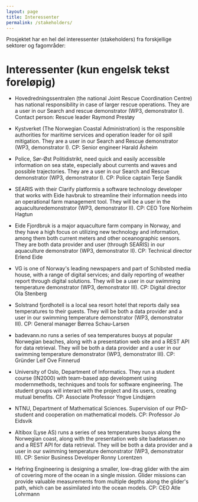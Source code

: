 ```yaml
---
layout: page
title: Interessenter
permalink: /stakeholders/
---
```


Prosjektet har en hel del interessenter (stakeholders) fra forskjellige sektorer og fagområder:

# Interessenter (kun engelsk tekst foreløpig)

* Hovedredningssentralen (the   national Joint   Rescue Coordination   Centre)   has   national responsibility  in  case  of  larger  rescue  operations.  They  are  a  user  in  our  Search  and  rescue demonstrator (WP3, demonstrator I).  Contact person: Rescue leader Raymond Prestøy

* Kystverket (The Norwegian Coastal Administration) is the responsible authorities for maritime services and operation leader for oil spill mitigation. They are a user in our Search and Rescue demonstrator (WP3, demonstrator I). CP: Senior engineer Harald Åsheim

* Police,  Sør-Øst  Politidistrikt, need  quick  and easily accessible  information  on  sea  state, especially about currents and waves and possible trajectories. They are a user in our Search and Rescue demonstrator (WP3, demonstrator I).  CP: Police captain Terje Sandik

* SEARIS with  their  Clarify platformis  a  software  technology  developer  that  works  with  Eide havbruk  to  streamline  their  information  needs  into  an  operational  farm  management  tool. They will be a user in the aquaculturedemonstrator (WP3, demonstrator II). CP: CEO Tore Norheim Hagtun

* Eide Fjordbruk is a major aquaculture farm company in Norway, and they have a high focus on utilizing  new  technology  and  information,  among  them  both  current  meters  and  other oceanographic  sensors.  They  are  both  data  provider  and  user  (through  SEARIS)  in  our aquaculture demonstrator (WP3, demonstrator II). CP: Technical director Erlend Eide

* VG is one of Norway's leading newspapers and part of Schibsted media house, with a range of digital services; and daily reporting of weather report through digital solutions. They will be a user in our swimming temperature demonstrator (WP3, demonstrator III).  CP: Digital director Ola Stenberg

* Solstrand  fjordhotell is  a  local  sea  resort  hotel  that  reports  daily  sea  temperatures  to  their guests.  They  will  be  both  a  data  provider  and  a  user  in  our  swimming  temperature demonstrator (WP3, demonstrator III).  CP: General manager Børrea Schau-Larsen

* badevann.no runs  a  series of  sea  temperatures  buoys  at  popular  Norwegian  beaches,  along with a presentation web site and a REST API for data retrieval. They will be both a data provider and a user in our swimming temperature demonstrator (WP3, demonstrator III).  CP: Gründer Leif Ove Finnerud

* University of Oslo, Department of Informatics. They run a student course (IN2000) with team-based   app   development   using   modernmethods,   techniques   and   tools   for   software engineering. The student groups will interact with the  project  and its users, creating mutual benefits.  CP: Associate Professor Yngve Lindsjørn

* NTNU, Department   of   Mathematical   Sciences. Supervision   of   our   PhD-student   and cooperation on mathematical models. CP: Professor Jo Eidsvik

* Altibox (Lyse AS) runs  a  series of  sea  temperatures  buoys  along the  Norwegian  coast, along with the presentation web site badetassen.no and a REST API for data retrieval. They will be both a data provider and a user in our swimming temperature demonstrator (WP3, demonstrator III). CP: Senior Business Developer Ronny Lorentzen

* Hefring Engineering is designing a smaller, low-drag glider with the aim of covering more of the ocean in a single mission. Glider missions can provide valuable measurements from multiple depths along the glider's path, which can be assimilated into the ocean models. CP: CEO Atle Lohrmann
